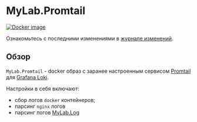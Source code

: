 # MyLab.Promtail
[![Docker image](https://img.shields.io/docker/v/mylabtools/promtail?label=Docker%20image)](https://hub.docker.com/r/mylabtools/promtail)

Ознакомьтесь с последними изменениями в [журнале изменений](/changelog.md).

## Обзор

`MyLab.Promtail` - docker образ с заранее настроенным сервисом [Promtail](https://grafana.com/docs/loki/latest/clients/promtail/) для [Grafana Loki](https://grafana.com/oss/loki/). 

Настройки в себя включают:

* сбор логов `docker` контейнеров;
* парсинг `nginx` логов
* парсинг логов [MyLab.Log](https://github.com/mylab-log/log)

